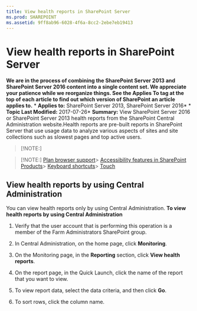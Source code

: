 ```yaml
---
title: View health reports in SharePoint Server
ms.prod: SHAREPOINT
ms.assetid: 9ff8ab96-6028-4f6a-8cc2-2ebe7eb19413
---
```



# View health reports in SharePoint Server
 **We are in the process of combining the SharePoint Server 2013 and SharePoint Server 2016 content into a single content set. We appreciate your patience while we reorganize things. See the Applies To tag at the top of each article to find out which version of SharePoint an article applies to.** * **Applies to:** SharePoint Server 2013, SharePoint Server 2016*  * **Topic Last Modified:** 2017-07-26* **Summary:** View SharePoint Server 2016 or SharePoint Server 2013 health reports from the SharePoint Central Administration website.Health reports are pre-built reports in SharePoint Server that use usage data to analyze various aspects of sites and site collections such as slowest pages and top active users.
> [!NOTE:]

  
    
    


> [!NOTE:]
>  [Plan browser support](https://go.microsoft.com/fwlink/p/?LinkId=246502)>  [Accessibility features in SharePoint Products](https://go.microsoft.com/fwlink/p/?LinkId=246501)>  [Keyboard shortcuts](https://go.microsoft.com/fwlink/p/?LinkID=246504)>  [Touch](https://go.microsoft.com/fwlink/p/?LinkId=246506)
  
    
    


## View health reports by using Central Administration
<a name="section1"> </a>

You can view health reports only by using Central Administration. **To view health reports by using Central Administration**
1. Verify that the user account that is performing this operation is a member of the Farm Administrators SharePoint group.
    
  
2. In Central Administration, on the home page, click **Monitoring**.
    
  
3. On the Monitoring page, in the **Reporting** section, click **View health reports**.
    
  
4. On the report page, in the Quick Launch, click the name of the report that you want to view. 
    
  
5. To view report data, select the data criteria, and then click **Go**.
    
  
6. To sort rows, click the column name.
    
  

